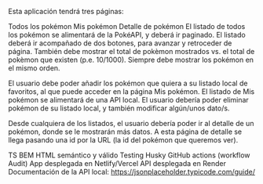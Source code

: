 Esta aplicación tendrá tres páginas:

Todos los pokémon
Mis pokémon
Detalle de pokémon
El listado de todos los pokémon se alimentará de la PokéAPI, y deberá ir paginado. El listado deberá ir acompañado de dos botones, para avanzar y retroceder de página. También debe mostrar el total de pokèmon mostrados vs. el total de pokèmon que existen (p.e. 10/1000). Siempre debe mostrar los pokémon en el mismo orden.

El usuario debe poder añadir los pokémon que quiera a su listado local de favoritos, al que puede acceder en la página Mis pokémon. El listado de Mis pokémon se alimentará de una API local. El usuario debería poder eliminar pokémon de su listado local, y también modificar algún/unos dato/s.

Desde cualquiera de los listados, el usuario debería poder ir al detalle de un pokémon, donde se le mostrarán más datos. A esta página de detalle se llega pasando una id por la URL (la id del pokémon que queremos ver).

TS
BEM
HTML semántico y válido
Testing
Husky
GitHub actions (workflow Audit)
App desplegada en Netlify/Vercel
API desplegada en Render
Documentación de la API local: https://jsonplaceholder.typicode.com/guide/
